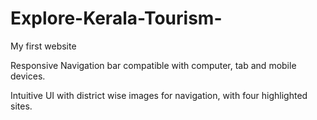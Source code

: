 # Explore-Kerala-Tourism-
My first website

Responsive Navigation bar compatible with computer, tab and mobile devices.

Intuitive UI with district wise images for navigation, with four highlighted sites.
